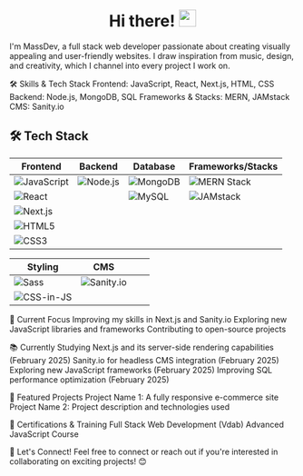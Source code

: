 <h1 align="center">Hi there! <img src="https://media.giphy.com/media/hvRJCLFzcasrR4ia7z/giphy.gif" width="30px"></h1>
I'm MassDev, a full stack web developer passionate about creating visually appealing and user-friendly websites. I draw inspiration from music, design, and creativity, which I channel into every project I work on.

🛠️ Skills & Tech Stack
Frontend: JavaScript, React, Next.js, HTML, CSS
Backend: Node.js, MongoDB, SQL
Frameworks & Stacks: MERN, JAMstack
CMS: Sanity.io

## 🛠️ Tech Stack  

| **Frontend**                            | **Backend**                             | **Database**                         | **Frameworks/Stacks**                  |
| --------------------------------------- | --------------------------------------- | ------------------------------------ | -------------------------------------- |
| ![JavaScript](https://img.shields.io/badge/-JavaScript-F7DF1E?style=for-the-badge&logo=javascript&logoColor=black) | ![Node.js](https://img.shields.io/badge/-Node.js-339933?style=for-the-badge&logo=node.js&logoColor=white) | ![MongoDB](https://img.shields.io/badge/-MongoDB-47A248?style=for-the-badge&logo=mongodb&logoColor=white) | ![MERN Stack](https://img.shields.io/badge/-MERN-3B2D4F?style=for-the-badge&logo=javascript&logoColor=white) |
| ![React](https://img.shields.io/badge/-React-61DAFB?style=for-the-badge&logo=react&logoColor=black) |                                         | ![MySQL](https://img.shields.io/badge/-MySQL-4479A1?style=for-the-badge&logo=mysql&logoColor=white) | ![JAMstack](https://img.shields.io/badge/-JAMstack-F0047F?style=for-the-badge&logo=jamstack&logoColor=white) |
| ![Next.js](https://img.shields.io/badge/-Next.js-000000?style=for-the-badge&logo=next.js&logoColor=white) |                                         |                                      |                                        |
| ![HTML5](https://img.shields.io/badge/-HTML5-E34F26?style=for-the-badge&logo=html5&logoColor=white) |                                         |                                      |                                        |
| ![CSS3](https://img.shields.io/badge/-CSS3-1572B6?style=for-the-badge&logo=css3&logoColor=white)   |                                         |                                      |                                        |

| **Styling**                             | **CMS**                                 |                                      |                                        |
| --------------------------------------- | --------------------------------------- | ------------------------------------ | -------------------------------------- |
| ![Sass](https://img.shields.io/badge/-Sass-CC6699?style=for-the-badge&logo=sass&logoColor=white)   | ![Sanity.io](https://img.shields.io/badge/-Sanity.io-F03E2F?style=for-the-badge&logo=sanity&logoColor=white) |                                      |                                        |
| ![CSS-in-JS](https://img.shields.io/badge/-CSS--in--JS-563D7C?style=for-the-badge&logo=styled-components&logoColor=white) |                                         |                                      |                                        |




🌱 Current Focus
Improving my skills in Next.js and Sanity.io
Exploring new JavaScript libraries and frameworks
Contributing to open-source projects

📚 Currently Studying
Next.js and its server-side rendering capabilities (February 2025)
Sanity.io for headless CMS integration (February 2025)
Exploring new JavaScript frameworks (February 2025)
Improving SQL performance optimization (February 2025)

🚀 Featured Projects
Project Name 1: A fully responsive e-commerce site
Project Name 2: Project description and technologies used

📜 Certifications & Training
Full Stack Web Development (Vdab)
Advanced JavaScript Course

🤝 Let's Connect!
Feel free to connect or reach out if you're interested in collaborating on exciting projects! 😊





